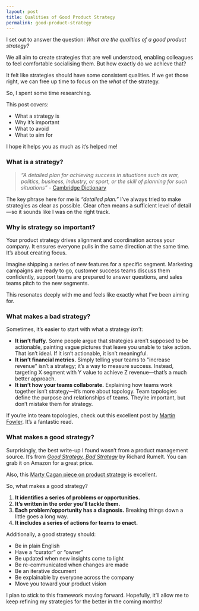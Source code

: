```yaml
---
layout: post
title: Qualities of Good Product Strategy
permalink: good-product-strategy
---
```


I set out to answer the question: *What are the qualities of a good product strategy?*

We all aim to create strategies that are well understood, enabling colleagues to feel comfortable socialising them. But how exactly do we achieve that?

It felt like strategies should have some consistent qualities. If we get those right, we can free up time to focus on the *what* of the strategy.  

So, I spent some time researching.  

This post covers: 
- What a strategy is
- Why it’s important
- What to avoid
- What to aim for  

I hope it helps you as much as it’s helped me!


### What is a strategy?
> *“A detailed plan for achieving success in situations such as war, politics, business, industry, or sport, or the skill of planning for such situations”* - [Cambridge Dictionary](https://dictionary.cambridge.org/dictionary/english/strategy)

The key phrase here for me is *“detailed plan.”* I’ve always tried to make strategies as clear as possible. Clear often means a sufficient level of detail—so it sounds like I was on the right track.


### Why is strategy so important?
Your product strategy drives alignment and coordination across your company. It ensures everyone pulls in the same direction at the same time. It’s about creating focus.

Imagine shipping a series of new features for a specific segment. Marketing campaigns are ready to go, customer success teams discuss them confidently, support teams are prepared to answer questions, and sales teams pitch to the new segments.  

This resonates deeply with me and feels like exactly what I’ve been aiming for.


### What makes a bad strategy?
Sometimes, it’s easier to start with what a strategy *isn’t*:  

- **It isn’t fluffy.** Some people argue that strategies aren’t supposed to be actionable, painting vague pictures that leave you unable to take action. That isn’t ideal. If it isn’t actionable, it isn’t meaningful.  
- **It isn’t financial metrics.** Simply telling your teams to "increase revenue" isn’t a strategy; it’s a way to measure success. Instead, targeting X segment with Y value to achieve Z revenue—that’s a much better approach.  
- **It isn’t how your teams collaborate.** Explaining how teams work together isn’t strategy—it’s more about topology. Team topologies define the purpose and relationships of teams. They’re important, but don’t mistake them for strategy.

If you’re into team topologies, check out this excellent post by [Martin Fowler](https://martinfowler.com/bliki/TeamTopologies.html). It’s a fantastic read.  


### What makes a good strategy?
Surprisingly, the best write-up I found wasn’t from a product management source. It’s from *[Good Strategy, Bad Strategy](https://www.amazon.co.uk/Good-Strategy-Bad-difference-matters/dp/1781256179)* by Richard Rumelt. You can grab it on Amazon for a great price.  

Also, this [Marty Cagan piece on product strategy](https://www.svpg.com/product-strategy-overview/) is excellent.  

So, what makes a good strategy?  

1. **It identifies a series of problems or opportunities.**  
2. **It’s written in the order you’ll tackle them.**  
3. **Each problem/opportunity has a diagnosis.** Breaking things down a little goes a long way.  
4. **It includes a series of actions for teams to enact.**  

Additionally, a good strategy should:  
- Be in plain English  
- Have a “curator” or “owner”  
- Be updated when new insights come to light  
- Be re-communicated when changes are made  
- Be an iterative document  
- Be explainable by everyone across the company  
- Move you toward your product vision  

I plan to stick to this framework moving forward. Hopefully, it’ll allow me to keep refining my strategies for the better in the coming months!